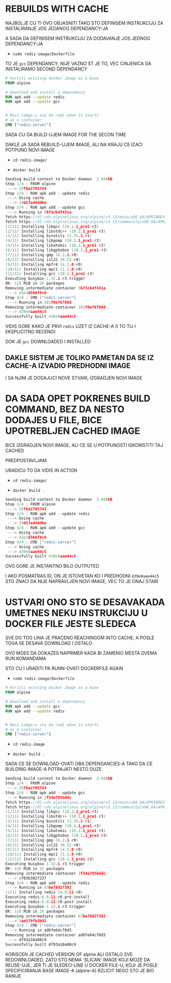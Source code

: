 # REBUILDS WITH CACHE

NAJBOLJE CU TI OVO OBJASNITI TAKO STO DEFINISEM INSTRUKCIJU ZA INSTALIRANJE JOS JEDANOG DEPENDANCY-JA

A SADA DA DEFINISEM INSTRUKCIJU ZA DODAVANJE JOS JEDNOG DEPENDANCY-JA

- `code redis-image/Dockerfile`

TO JE `gcc` DEPENDANCY, NIJE VAZNO ST JE TO, VEC CINJENICA DA INSTALIRAMO SECOND DEPENDANCY

```dockerfile
# Koristi existing docker image as a base
FROM alpine

# Download and install a dependancy
RUN apk add --update redis
RUN apk add --update gcc


# Reci iamge-u sta da radi when it starts
# as a container
CMD ["redis-server"]
```

SADA CU DA BUILD-UJEM IMAGE FOR THE SECON TIME

DAKLE JA SADA REBUILD-UJEM IMAGE, ALI NA KRAJU CE IZACI POTPUNO NOVI IMAGE

- `cd redis-image/`

- `docker build .`

```c
Sending build context to Docker daemon  2.048kB
Step 1/4 : FROM alpine
 ---> 28f6e2705743
Step 2/4 : RUN apk add --update redis
 ---> Using cache
 ---> 29d1fed4dd6e
Step 3/4 : RUN apk add --update gcc
 ---> Running in 5b73cb4f431a
fetch https://dl-cdn.alpinelinux.org/alpine/v3.13/main/x86_64/APKINDEX.tar.gz
fetch https://dl-cdn.alpinelinux.org/alpine/v3.13/community/x86_64/APKINDEX.tar.gz
(1/11) Installing libgcc (10.2.1_pre1-r3)
(2/11) Installing libstdc++ (10.2.1_pre1-r3)
(3/11) Installing binutils (2.35.1-r1)
(4/11) Installing libgomp (10.2.1_pre1-r3)
(5/11) Installing libatomic (10.2.1_pre1-r3)
(6/11) Installing libgphobos (10.2.1_pre1-r3)
(7/11) Installing gmp (6.2.1-r0)
(8/11) Installing isl22 (0.22-r0)
(9/11) Installing mpfr4 (4.1.0-r0)
(10/11) Installing mpc1 (1.2.0-r0)
(11/11) Installing gcc (10.2.1_pre1-r3)
Executing busybox-1.32.1-r3.trigger
OK: 118 MiB in 26 packages
Removing intermediate container 5b73cb4f431a
 ---> 42e3d366f9c0
Step 4/4 : CMD ["redis-server"]
 ---> Running in 381f0e76788d
Removing intermediate container 381f0e76788d
 ---> 439e0aae44c5
Successfully built 439e0aae44c5

```

VIDIS GORE KAKO JE PRVI `redis` UZET IZ CACHE-A (I TO TIJ I EKSPLICITNO RECENO)

DOK JE `gcc` DOWNLOADED I INSTALLED

## DAKLE SISTEM JE TOLIKO PAMETAN DA SE IZ CACHE-A IZVADIO PREDHODNI IMAGE

I SA NJIM JE DODAJUCI NOVE STVARI, IZGRADJEN NOVI IMAGE

# DA SADA OPET POKRENES BUILD COMMAND, BEZ DA NESTO DODAJES U FILE, BICE UPOTREBLJEN CaCHED IMAGE

BICE IZGRADJEN NOVI IMAGE, ALI CE SE U POTPUNOSTI ISKORISTITI TAJ CACHED

PREDPOSTAVLJAM

URADICU TO DA VIDIS IN ACTION

- `cd redis-image/`

- `docker build .`

```c
Sending build context to Docker daemon  2.048kB
Step 1/4 : FROM alpine
 ---> 28f6e2705743
Step 2/4 : RUN apk add --update redis
 ---> Using cache
 ---> 29d1fed4dd6e
Step 3/4 : RUN apk add --update gcc
 ---> Using cache
 ---> 42e3d366f9c0
Step 4/4 : CMD ["redis-server"]
 ---> Using cache
 ---> 439e0aae44c5
Successfully built 439e0aae44c5

```

OVO GORE JE INSTANTNO BILO OUTPUTED

I AKO POSMATRAS ID, ON JE ISTOVETAN KO I PREDHODNI `439e0aae44c5` STO ZNACI DA NIJE NAPRAVLJEN NOVI IMAGE, VEC TO JE ONAJ STARI

# USTVARI ONO STO SE DESAVAKADA UMETNES NEKU INSTRUKCIJU U DOCKER FILE JESTE SLEDECA

SVE DO TOG LINA JE PRACENO REACHINGOM INTO CACHE, A POSLE TOGA SE DESAVA DOWNLOAD I OSTALO

OVO MOES DA DOKAZES NAPRIMER KADA BI ZAMENIO MESTA DVEMA RUN KOMANDAMA

STO CU I URADITI PA RUNN-OVATI DOCKERFILE AGAIN

- `code redis-image/Dockerfile`

```dockerfile
# Koristi existing docker image as a base
FROM alpine

# Download and install a dependancy
RUN apk add --update gcc
RUN apk add --update redis


# Reci iamge-u sta da radi when it starts
# as a container
CMD ["redis-server"]
```

- `cd redis-image`

- `docker build .`

SADA CE SE DOWNLOAD-OVATI OBA DEPENDANCIES-A TAKO DA CE BUILDING IMAGE-A POTRAJATI NESTO DUZE

```c
Sending build context to Docker daemon  2.048kB
Step 1/4 : FROM alpine
 ---> 28f6e2705743
Step 2/4 : RUN apk add --update gcc
 ---> Running in 2f34e785bddc
fetch https://dl-cdn.alpinelinux.org/alpine/v3.13/main/x86_64/APKINDEX.tar.gz
fetch https://dl-cdn.alpinelinux.org/alpine/v3.13/community/x86_64/APKINDEX.tar.gz
(1/11) Installing libgcc (10.2.1_pre1-r3)
(2/11) Installing libstdc++ (10.2.1_pre1-r3)
(3/11) Installing binutils (2.35.1-r1)
(4/11) Installing libgomp (10.2.1_pre1-r3)
(5/11) Installing libatomic (10.2.1_pre1-r3)
(6/11) Installing libgphobos (10.2.1_pre1-r3)
(7/11) Installing gmp (6.2.1-r0)
(8/11) Installing isl22 (0.22-r0)
(9/11) Installing mpfr4 (4.1.0-r0)
(10/11) Installing mpc1 (1.2.0-r0)
(11/11) Installing gcc (10.2.1_pre1-r3)
Executing busybox-1.32.1-r3.trigger
OK: 116 MiB in 25 packages
Removing intermediate container 2f34e785bddc
 ---> cf03b3827227
Step 3/4 : RUN apk add --update redis
 ---> Running in 67be78d27302
(1/1) Installing redis (6.0.11-r0)
Executing redis-6.0.11-r0.pre-install
Executing redis-6.0.11-r0.post-install
Executing busybox-1.32.1-r3.trigger
OK: 118 MiB in 26 packages
Removing intermediate container 67be78d27302
 ---> 9ae579fb3b92
Step 4/4 : CMD ["redis-server"]
 ---> Running in ad6fe64c78d3
Removing intermediate container ad6fe64c78d3
 ---> d793a10a08c9
Successfully built d793a10a08c9

```

KORISCEN JE CACHED VERSION OF alpine ALI OSTALO SVE REDOWNLOADED, ZATO STO NEMA 'SLICAN' IMAGE KOJI MOZE DA REUSE-UJE, JER TI JE SLEDECI LINE U DOCKER FILE-U, KOJI JE POSLE SPECIFICIRANJA BASE IMAGE-A (alpine-A) RZLICIT NEGO STO JE BIO RANIJE
